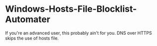# Windows-Hosts-File-Blocklist-Automater
If you're an advanced user, this probably ain't for you. DNS over HTTPS skips the use of hosts file.
